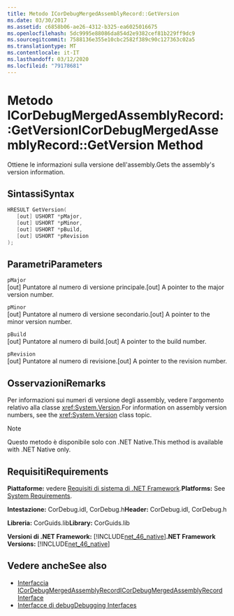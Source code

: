 ```yaml
---
title: Metodo ICorDebugMergedAssemblyRecord::GetVersion
ms.date: 03/30/2017
ms.assetid: c6858b06-ae26-4312-b325-ea6025016675
ms.openlocfilehash: 5dc9995e88086da854d2e9382cef81b229ff9dc9
ms.sourcegitcommit: 7588136e355e10cbc2582f389c90c127363c02a5
ms.translationtype: MT
ms.contentlocale: it-IT
ms.lasthandoff: 03/12/2020
ms.locfileid: "79178681"
---
```

# <a name="icordebugmergedassemblyrecordgetversion-method"></a><span data-ttu-id="e1379-102">Metodo ICorDebugMergedAssemblyRecord::GetVersion</span><span class="sxs-lookup"><span data-stu-id="e1379-102">ICorDebugMergedAssemblyRecord::GetVersion Method</span></span>
<span data-ttu-id="e1379-103">Ottiene le informazioni sulla versione dell'assembly.</span><span class="sxs-lookup"><span data-stu-id="e1379-103">Gets the assembly's version information.</span></span>  
  
## <a name="syntax"></a><span data-ttu-id="e1379-104">Sintassi</span><span class="sxs-lookup"><span data-stu-id="e1379-104">Syntax</span></span>  
  
```cpp  
HRESULT GetVersion(  
   [out] USHORT *pMajor,
   [out] USHORT *pMinor,
   [out] USHORT *pBuild,
   [out] USHORT *pRevision  
);  
```  
  
## <a name="parameters"></a><span data-ttu-id="e1379-105">Parametri</span><span class="sxs-lookup"><span data-stu-id="e1379-105">Parameters</span></span>  
 `pMajor`  
 <span data-ttu-id="e1379-106">[out] Puntatore al numero di versione principale.</span><span class="sxs-lookup"><span data-stu-id="e1379-106">[out] A pointer to the major version number.</span></span>  
  
 `pMinor`  
 <span data-ttu-id="e1379-107">[out] Puntatore al numero di versione secondario.</span><span class="sxs-lookup"><span data-stu-id="e1379-107">[out] A pointer to the minor version number.</span></span>  
  
 `pBuild`  
 <span data-ttu-id="e1379-108">[out] Puntatore al numero di build.</span><span class="sxs-lookup"><span data-stu-id="e1379-108">[out] A pointer to the build number.</span></span>  
  
 `pRevision`  
 <span data-ttu-id="e1379-109">[out] Puntatore al numero di revisione.</span><span class="sxs-lookup"><span data-stu-id="e1379-109">[out] A pointer to the revision number.</span></span>  
  
## <a name="remarks"></a><span data-ttu-id="e1379-110">Osservazioni</span><span class="sxs-lookup"><span data-stu-id="e1379-110">Remarks</span></span>  
 <span data-ttu-id="e1379-111">Per informazioni sui numeri di versione degli assembly, vedere l'argomento relativo alla classe <xref:System.Version>.</span><span class="sxs-lookup"><span data-stu-id="e1379-111">For information on assembly version numbers, see the <xref:System.Version> class topic.</span></span>  
  
> [!NOTE]
> <span data-ttu-id="e1379-112">Questo metodo è disponibile solo con .NET Native.</span><span class="sxs-lookup"><span data-stu-id="e1379-112">This method is available with .NET Native only.</span></span>  
  
## <a name="requirements"></a><span data-ttu-id="e1379-113">Requisiti</span><span class="sxs-lookup"><span data-stu-id="e1379-113">Requirements</span></span>  
 <span data-ttu-id="e1379-114">**Piattaforme:** vedere [Requisiti di sistema di .NET Framework](../../../../docs/framework/get-started/system-requirements.md).</span><span class="sxs-lookup"><span data-stu-id="e1379-114">**Platforms:** See [System Requirements](../../../../docs/framework/get-started/system-requirements.md).</span></span>  
  
 <span data-ttu-id="e1379-115">**Intestazione:** CorDebug.idl, CorDebug.h</span><span class="sxs-lookup"><span data-stu-id="e1379-115">**Header:** CorDebug.idl, CorDebug.h</span></span>  
  
 <span data-ttu-id="e1379-116">**Libreria:** CorGuids.lib</span><span class="sxs-lookup"><span data-stu-id="e1379-116">**Library:** CorGuids.lib</span></span>  
  
 <span data-ttu-id="e1379-117">**Versioni di .NET Framework:** [!INCLUDE[net_46_native](../../../../includes/net-46-native-md.md)]</span><span class="sxs-lookup"><span data-stu-id="e1379-117">**.NET Framework Versions:** [!INCLUDE[net_46_native](../../../../includes/net-46-native-md.md)]</span></span>  
  
## <a name="see-also"></a><span data-ttu-id="e1379-118">Vedere anche</span><span class="sxs-lookup"><span data-stu-id="e1379-118">See also</span></span>

- [<span data-ttu-id="e1379-119">Interfaccia ICorDebugMergedAssemblyRecord</span><span class="sxs-lookup"><span data-stu-id="e1379-119">ICorDebugMergedAssemblyRecord Interface</span></span>](icordebugmergedassemblyrecord-interface.md)
- [<span data-ttu-id="e1379-120">Interfacce di debug</span><span class="sxs-lookup"><span data-stu-id="e1379-120">Debugging Interfaces</span></span>](debugging-interfaces.md)
